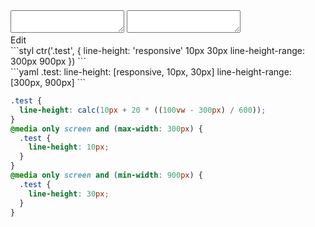 <div data-size="300" class="code-cont" data-example="shorthand-B">
    <div class="code">
        <div class="code-wrap">
            <textarea id="stylus"></textarea>
            <textarea id="css"></textarea>
            <div class="edit-code">
                <span>Edit</span>
            </div>
        </div>
    </div>
</div>


<div data-size="300" data-examples="stylus"></div>
```styl
ctr('.test', {
  line-height: 'responsive' 10px 30px
  line-height-range: 300px 900px
})
```

<div data-size="300" data-examples="yaml"></div>
```yaml
.test:
  line-height: [responsive, 10px, 30px]
  line-height-range: [300px, 900px]
```

```css
.test {
  line-height: calc(10px + 20 * ((100vw - 300px) / 600));
}
@media only screen and (max-width: 300px) {
  .test {
    line-height: 10px;
  }
}
@media only screen and (min-width: 900px) {
  .test {
    line-height: 30px;
  }
}
```
<div class="cf"></div>
